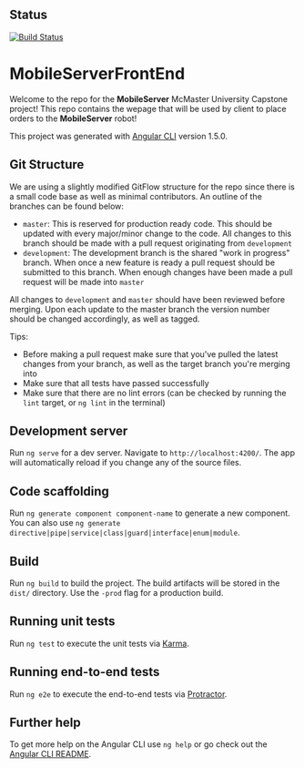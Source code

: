 ## Status
[![Build Status](https://travis-ci.com/bcorbold/MobileServerFrontEnd.svg?token=rxARx6syFzxr3wZ4LhUX&branch=master)](https://travis-ci.com/bcorbold/MobileServerFrontEnd)

# MobileServerFrontEnd
Welcome to the repo for the **MobileServer** McMaster University Capstone project! This repo contains the wepage that will be used by client to place orders to the **MobileServer** robot!

This project was generated with [Angular CLI](https://github.com/angular/angular-cli) version 1.5.0.

## Git Structure
We are using a slightly modified GitFlow structure for the repo since there is a small code base as well as minimal contributors. An outline of the branches can be found below:
- `master`: This is reserved for production ready code. This should be updated with every major/minor change to the code. All changes to this branch should be made with a pull request originating from `development`
- `development`: The development branch is the shared "work in progress" branch. When once a new feature is ready a pull request should be submitted to this branch. When enough changes have been made a pull request will be made into `master`

All changes to `development` and `master` should have been reviewed before merging. Upon each update to the master branch the version number should be changed accordingly, as well as tagged.

Tips: 
- Before making a pull request make sure that you've pulled the latest changes from your branch, as well as the target branch you're merging into
- Make sure that all tests have passed successfully
- Make sure that there are no lint errors (can be checked by running the `lint` target, or `ng lint` in the terminal)

## Development server

Run `ng serve` for a dev server. Navigate to `http://localhost:4200/`. The app will automatically reload if you change any of the source files.

## Code scaffolding

Run `ng generate component component-name` to generate a new component. You can also use `ng generate directive|pipe|service|class|guard|interface|enum|module`.

## Build

Run `ng build` to build the project. The build artifacts will be stored in the `dist/` directory. Use the `-prod` flag for a production build.

## Running unit tests

Run `ng test` to execute the unit tests via [Karma](https://karma-runner.github.io).

## Running end-to-end tests

Run `ng e2e` to execute the end-to-end tests via [Protractor](http://www.protractortest.org/).

## Further help

To get more help on the Angular CLI use `ng help` or go check out the [Angular CLI README](https://github.com/angular/angular-cli/blob/master/README.md).
